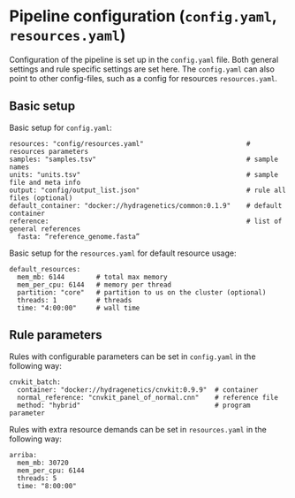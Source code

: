 # Pipeline configuration (`config.yaml`, `resources.yaml`)
Configuration of the pipeline is set up in the `config.yaml` file. Both general settings and rule specific settings are set here.
The `config.yaml` can also point to other config-files, such as a config for resources `resources.yaml`.
## Basic setup
Basic setup for `config.yaml`:
```
resources: "config/resources.yaml"                          # resources parameters
samples: "samples.tsv"                                      # sample names
units: "units.tsv"                                          # sample file and meta info
output: "config/output_list.json"                           # rule all files (optional)
default_container: "docker://hydragenetics/common:0.1.9"    # default container
reference:                                                  # list of general references
  fasta: “reference_genome.fasta”
```
Basic setup for the `resources.yaml` for default resource usage:
```
default_resources:
  mem_mb: 6144        # total max memory
  mem_per_cpu: 6144   # memory per thread
  partition: "core"   # partition to us on the cluster (optional)
  threads: 1          # threads
  time: "4:00:00"     # wall time
```
## Rule parameters
Rules with configurable parameters can be set in `config.yaml` in the following way:
```
cnvkit_batch:
  container: "docker://hydragenetics/cnvkit:0.9.9"  # container
  normal_reference: "cnvkit_panel_of_normal.cnn"    # reference file
  method: "hybrid"                                  # program parameter
```
Rules with extra resource demands can be set in `resources.yaml` in the following way:
```
arriba:
  mem_mb: 30720
  mem_per_cpu: 6144
  threads: 5
  time: "8:00:00"
```
